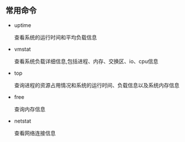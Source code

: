 ## 常用命令

* uptime

    查看系统的运行时间和平均负载信息

* vmstat

    查看系统负载详细信息,包括进程、内存、交换区、io、cpu信息

* top

    查询进程的资源占用情况和系统的运行时间、负载信息以及系统内存信息

* free

    查询内存信息

* netstat

    查看网络连接信息